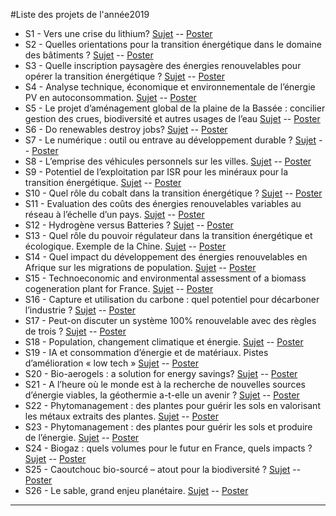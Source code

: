 #Liste des projets de l'année2019

- S1 - Vers une crise du lithium? [Sujet](https://robingirard.github.io/MINES-UE14-miniprojet/Past/2019/Descriptifs/UE142019-S1-Lithium.html) -- [Poster](https://robingirard.github.io/MINES-UE14-miniprojet/Past/2019/Posters/UE142019-S1.pdf)
- S2 - Quelles orientations pour la transition énergétique dans le domaine des bâtiments ? [Sujet](https://robingirard.github.io/MINES-UE14-miniprojet/Past/2019/Descriptifs/UE142019-S2-Batiment.html) -- [Poster](https://robingirard.github.io/MINES-UE14-miniprojet/Past/2019/Posters/UE142019-S2.pdf)
- S3 - Quelle inscription paysagère des énergies renouvelables pour opérer la transition énergétique ? [Sujet](https://robingirard.github.io/MINES-UE14-miniprojet/Past/2019/Descriptifs/UE142019-S3-PaysageetEnergie.html) -- [Poster](https://robingirard.github.io/MINES-UE14-miniprojet/Past/2019/Posters/UE142019-S3.pdf)
- S4 - Analyse technique, économique et environnementale de l’énergie PV en autoconsommation.  [Sujet](https://robingirard.github.io/MINES-UE14-miniprojet/Past/2019/Descriptifs/UE142019-S4-AutoconsommationPV.html) -- [Poster](https://robingirard.github.io/MINES-UE14-miniprojet/Past/2019/Posters/UE142019-S4.pdf)
- S5 - Le projet d’aménagement global de la plaine de la Bassée : concilier gestion des crues, biodiversité et autres usages de l’eau [Sujet](https://robingirard.github.io/MINES-UE14-miniprojet/Past/2019/Descriptifs/UE142019-S5-AmenagementBassee.html) -- [Poster](https://robingirard.github.io/MINES-UE14-miniprojet/Past/2019/Posters/UE142019-S5.pdf)
- S6 - Do renewables destroy jobs? [Sujet](https://robingirard.github.io/MINES-UE14-miniprojet/Past/2019/Descriptifs/UE142019-S6-Renewablesandjobs.html) -- [Poster](https://robingirard.github.io/MINES-UE14-miniprojet/Past/2019/Posters/UE142019-S6.pdf)
- S7 - Le numérique : outil ou entrave au développement durable ? [Sujet](https://robingirard.github.io/MINES-UE14-miniprojet/Past/2019/Descriptifs/UE142019-S7-NumeriqueEtConsommation.html) -- [Poster](https://robingirard.github.io/MINES-UE14-miniprojet/Past/2019/Posters/UE142019-S7.pdf)
- S8 - L’emprise des véhicules personnels sur les villes. [Sujet](https://robingirard.github.io/MINES-UE14-miniprojet/Past/2019/Descriptifs/UE142019-S8-EmpriseVehicules.html) -- [Poster](https://robingirard.github.io/MINES-UE14-miniprojet/Past/2019/Posters/UE142019-S8.pdf)
- S9 - Potentiel de l’exploitation par ISR pour les minéraux pour la transition énergétique. [Sujet](https://robingirard.github.io/MINES-UE14-miniprojet/Past/2019/Descriptifs/UE142019-S9-ISR-Cu.html) -- [Poster](https://robingirard.github.io/MINES-UE14-miniprojet/Past/2019/Posters/UE142019-S9.pdf)
- S10 - Quel rôle du cobalt dans la transition énergétique ? [Sujet](https://robingirard.github.io/MINES-UE14-miniprojet/Past/2019/Descriptifs/UE142019-S10-Cobalt.html) -- [Poster](https://robingirard.github.io/MINES-UE14-miniprojet/Past/2019/Posters/UE142019-S10.pdf)
- S11 - Evaluation des coûts des énergies renouvelables variables au réseau à l’échelle d’un pays. [Sujet](https://robingirard.github.io/MINES-UE14-miniprojet/Past/2019/Descriptifs/UE142019-S11-CoutsIntegrationENR.html) -- [Poster](https://robingirard.github.io/MINES-UE14-miniprojet/Past/2019/Posters/UE142019-S11.pdf)
- S12 - Hydrogène versus Batteries ? [Sujet](https://robingirard.github.io/MINES-UE14-miniprojet/Past/2019/Descriptifs/UE142019-S12-HydrogeneversusBatteries.html) -- [Poster](https://robingirard.github.io/MINES-UE14-miniprojet/Past/2019/Posters/UE142019-S12.pdf)
- S13 - Quel rôle du pouvoir régulateur dans la transition énergétique et écologique. Exemple de la Chine. [Sujet](https://robingirard.github.io/MINES-UE14-miniprojet/Past/2019/Descriptifs/UE142019-S13-RolePouvoirRegulateur.html) -- [Poster](https://robingirard.github.io/MINES-UE14-miniprojet/Past/2019/Posters/UE142019-S13.pdf)
- S14 - Quel impact du développement des énergies renouvelables en Afrique sur les migrations de population. [Sujet](https://robingirard.github.io/MINES-UE14-miniprojet/Past/2019/Descriptifs/UE142019-S14-DeveloppementAfrique.html) -- [Poster](https://robingirard.github.io/MINES-UE14-miniprojet/Past/2019/Posters/UE142019-S14.pdf)
- S15 - Technoeconomic and environmental assessment of a biomass cogeneration plant for France. [Sujet](https://robingirard.github.io/MINES-UE14-miniprojet/Past/2019/Descriptifs/UE142019-S15-Biomass.html) -- [Poster](https://robingirard.github.io/MINES-UE14-miniprojet/Past/2019/Posters/UE142019-S15.pdf)
- S16 - Capture et utilisation du carbone : quel potentiel pour décarboner l’industrie ? [Sujet](https://robingirard.github.io/MINES-UE14-miniprojet/Past/2019/Descriptifs/UE142019-S16-CaptureCO2.html) -- [Poster](https://robingirard.github.io/MINES-UE14-miniprojet/Past/2019/Posters/UE142019-S16.pdf)
- S17 - Peut-on discuter un système 100% renouvelable avec des règles de trois ? [Sujet](https://robingirard.github.io/MINES-UE14-miniprojet/Past/2019/Descriptifs/UE142019-S17-ENRSimplifie.html) -- [Poster](https://robingirard.github.io/MINES-UE14-miniprojet/Past/2019/Posters/UE142019-S17.pdf)
- S18 - Population, changement climatique et énergie. [Sujet](https://robingirard.github.io/MINES-UE14-miniprojet/Past/2019/Descriptifs/UE142019-S18-Populationetenergie.html) -- [Poster](https://robingirard.github.io/MINES-UE14-miniprojet/Past/2019/Posters/UE142019-S18.pdf)
- S19 - IA et consommation d’énergie et de matériaux. Pistes d’amélioration « low tech » [Sujet](https://robingirard.github.io/MINES-UE14-miniprojet/Past/2019/Descriptifs/UE142019-S19-IAlowtech.html) -- [Poster](https://robingirard.github.io/MINES-UE14-miniprojet/Past/2019/Posters/UE142019-S19.pdf)
- S20 - Bio-aerogels : a solution for energy savings? [Sujet](https://robingirard.github.io/MINES-UE14-miniprojet/Past/2019/Descriptifs/UE142019-S20-Aerogels.html) -- [Poster](https://robingirard.github.io/MINES-UE14-miniprojet/Past/2019/Posters/UE142019-S20.pdf)
- S21 - A l’heure où le monde est à la recherche de nouvelles sources d’énergie viables, la géothermie a-t-elle un avenir ? [Sujet](https://robingirard.github.io/MINES-UE14-miniprojet/Past/2019/Descriptifs/UE142019-S21-Geothermie.html) -- [Poster](https://robingirard.github.io/MINES-UE14-miniprojet/Past/2019/Posters/UE142019-S21.pdf)
- S22 - Phytomanagement : des plantes pour guérir les sols en valorisant les métaux extraits des plantes. [Sujet](https://robingirard.github.io/MINES-UE14-miniprojet/Past/2019/Descriptifs/UE142019-S22-Phytomanagementetmetaux.html) -- [Poster](https://robingirard.github.io/MINES-UE14-miniprojet/Past/2019/Posters/UE142019-S22.pdf)
- S23 - Phytomanagement : des plantes pour guérir les sols et produire de l’énergie. [Sujet](https://robingirard.github.io/MINES-UE14-miniprojet/Past/2019/Descriptifs/UE142019-S23-Phytomanagementetenergie.html) -- [Poster](https://robingirard.github.io/MINES-UE14-miniprojet/Past/2019/Posters/UE142019-S23.pdf)
- S24 - Biogaz : quels volumes pour le futur en France, quels impacts ? [Sujet](https://robingirard.github.io/MINES-UE14-miniprojet/Past/2019/Descriptifs/UE142019-S24-Biogaz.html) -- [Poster](https://robingirard.github.io/MINES-UE14-miniprojet/Past/2019/Posters/UE142019-S24.pdf)
- S25 - Caoutchouc bio-sourcé – atout pour la biodiversité ? [Sujet](https://robingirard.github.io/MINES-UE14-miniprojet/Past/2019/Descriptifs/UE142019-S25-Caoutchouc.html) -- [Poster](https://robingirard.github.io/MINES-UE14-miniprojet/Past/2019/Posters/UE142019-S25.pdf)
- S26 - Le sable, grand enjeu planétaire. [Sujet](https://robingirard.github.io/MINES-UE14-miniprojet/Past/2019/Descriptifs/UE142019-S26-Sable.html) -- [Poster](https://robingirard.github.io/MINES-UE14-miniprojet/Past/2019/Posters/UE142019-S26.pdf)

---
